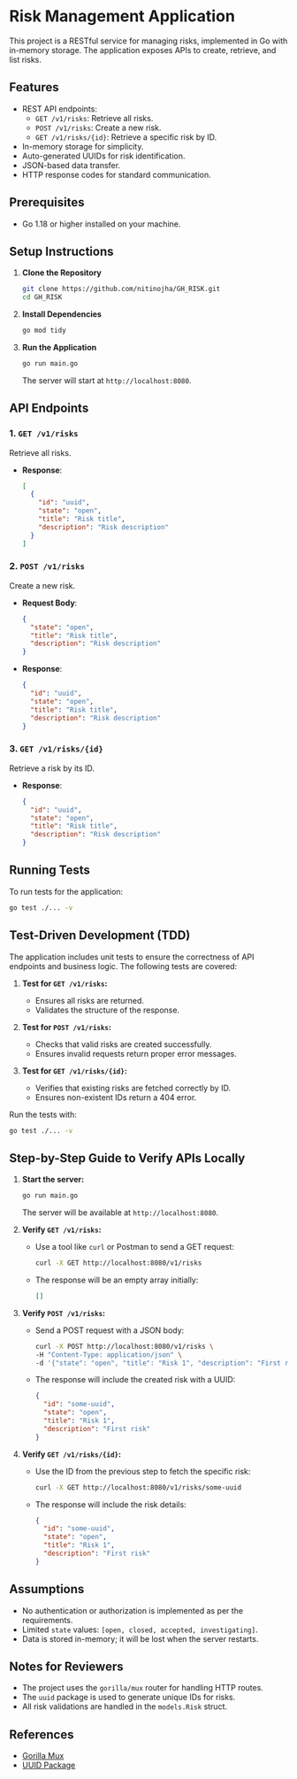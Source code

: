 # Risk Management Application

This project is a RESTful service for managing risks, implemented in Go with in-memory storage. The application exposes APIs to create, retrieve, and list risks.

## Features
- REST API endpoints:
  - `GET /v1/risks`: Retrieve all risks.
  - `POST /v1/risks`: Create a new risk.
  - `GET /v1/risks/{id}`: Retrieve a specific risk by ID.
- In-memory storage for simplicity.
- Auto-generated UUIDs for risk identification.
- JSON-based data transfer.
- HTTP response codes for standard communication.

## Prerequisites
- Go 1.18 or higher installed on your machine.

## Setup Instructions

1. **Clone the Repository**
   ```bash
   git clone https://github.com/nitinojha/GH_RISK.git
   cd GH_RISK
   ```

2. **Install Dependencies**
   ```bash
   go mod tidy
   ```

3. **Run the Application**
   ```bash
   go run main.go
   ```

   The server will start at `http://localhost:8080`.

## API Endpoints

### 1. `GET /v1/risks`
Retrieve all risks.
- **Response**:
  ```json
  [
    {
      "id": "uuid",
      "state": "open",
      "title": "Risk title",
      "description": "Risk description"
    }
  ]
  ```

### 2. `POST /v1/risks`
Create a new risk.
- **Request Body**:
  ```json
  {
    "state": "open",
    "title": "Risk title",
    "description": "Risk description"
  }
  ```
- **Response**:
  ```json
  {
    "id": "uuid",
    "state": "open",
    "title": "Risk title",
    "description": "Risk description"
  }
  ```

### 3. `GET /v1/risks/{id}`
Retrieve a risk by its ID.
- **Response**:
  ```json
  {
    "id": "uuid",
    "state": "open",
    "title": "Risk title",
    "description": "Risk description"
  }
  ```

## Running Tests
To run tests for the application:
```bash
go test ./... -v
```

## Test-Driven Development (TDD)
The application includes unit tests to ensure the correctness of API endpoints and business logic. The following tests are covered:

1. **Test for `GET /v1/risks`:**
   - Ensures all risks are returned.
   - Validates the structure of the response.

2. **Test for `POST /v1/risks`:**
   - Checks that valid risks are created successfully.
   - Ensures invalid requests return proper error messages.

3. **Test for `GET /v1/risks/{id}`:**
   - Verifies that existing risks are fetched correctly by ID.
   - Ensures non-existent IDs return a 404 error.

Run the tests with:
```bash
go test ./... -v
```

## Step-by-Step Guide to Verify APIs Locally

1. **Start the server:**
   ```bash
   go run main.go
   ```
   The server will be available at `http://localhost:8080`.

2. **Verify `GET /v1/risks`:**
   - Use a tool like `curl` or Postman to send a GET request:
     ```bash
     curl -X GET http://localhost:8080/v1/risks
     ```
   - The response will be an empty array initially:
     ```json
     []
     ```

3. **Verify `POST /v1/risks`:**
   - Send a POST request with a JSON body:
     ```bash
     curl -X POST http://localhost:8080/v1/risks \
     -H "Content-Type: application/json" \
     -d '{"state": "open", "title": "Risk 1", "description": "First risk"}'
     ```
   - The response will include the created risk with a UUID:
     ```json
     {
       "id": "some-uuid",
       "state": "open",
       "title": "Risk 1",
       "description": "First risk"
     }
     ```

4. **Verify `GET /v1/risks/{id}`:**
   - Use the ID from the previous step to fetch the specific risk:
     ```bash
     curl -X GET http://localhost:8080/v1/risks/some-uuid
     ```
   - The response will include the risk details:
     ```json
     {
       "id": "some-uuid",
       "state": "open",
       "title": "Risk 1",
       "description": "First risk"
     }
     ```

## Assumptions
- No authentication or authorization is implemented as per the requirements.
- Limited `state` values: `[open, closed, accepted, investigating]`.
- Data is stored in-memory; it will be lost when the server restarts.

## Notes for Reviewers
- The project uses the `gorilla/mux` router for handling HTTP routes.
- The `uuid` package is used to generate unique IDs for risks.
- All risk validations are handled in the `models.Risk` struct.

## References
- [Gorilla Mux](https://github.com/gorilla/mux)
- [UUID Package](https://pkg.go.dev/github.com/google/uuid)
